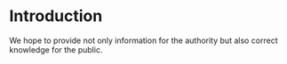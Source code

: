 # Introduction
We hope to provide not only information for the authority but also correct knowledge for the public.
